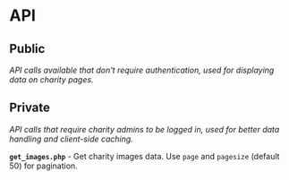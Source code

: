API
============

Public
------------
*API calls available that don't require authentication, used for displaying data on charity pages.*

Private
------------
*API calls that require charity admins to be logged in, used for better data handling and client-side caching.*

**`get_images.php`** - Get charity images data. Use `page` and `pagesize` (default 50) for pagination.